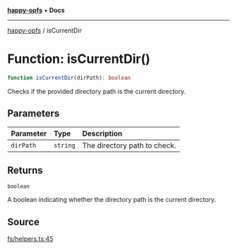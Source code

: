 [**happy-opfs**](../index.md) • **Docs**

***

[happy-opfs](../index.md) / isCurrentDir

# Function: isCurrentDir()

```ts
function isCurrentDir(dirPath): boolean
```

Checks if the provided directory path is the current directory.

## Parameters

| Parameter | Type | Description |
| :------ | :------ | :------ |
| `dirPath` | `string` | The directory path to check. |

## Returns

`boolean`

A boolean indicating whether the directory path is the current directory.

## Source

[fs/helpers.ts:45](https://github.com/JiangJie/happy-opfs/blob/80a97ca3a4288ae6abeed9ee9e10ef7f0d31fc68/src/fs/helpers.ts#L45)
